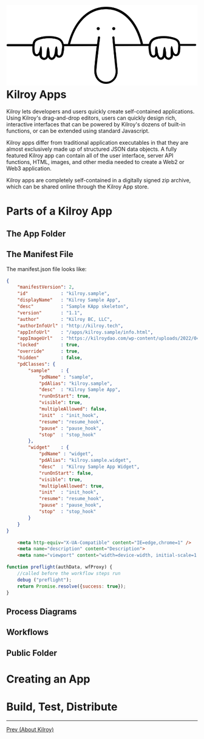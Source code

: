 # ![](images/kilroy.png ':size=64')  Kilroy Apps
Kilroy lets developers and users quickly create self-contained applications. Using Kilroy's drag-and-drop editors,
users can quickly design rich, interactive interfaces that can be powered by Kilroy's dozens of built-in functions,
or can be extended using standard Javascript.

Kilroy apps differ from traditional application executables in that they are almost exclusively made up of
structured JSON data objects. A fully featured Kilroy app can contain all of the user interface, server API
functions, HTML, images, and other media needed to create a Web2 or Web3 application.

Kilroy apps are completely self-contained in a digitally signed zip archive, which can be shared online through
the Kilroy App store.

# Parts of a Kilroy App
## The App Folder
## The Manifest File
The manifest.json file looks like:

```json
{
    "manifestVersion": 2,
    "id"            : "kilroy.sample",
    "displayName"   : "Kilroy Sample App",
    "desc"          : "Sample KApp skeleton",
    "version"       : "1.1",
    "author"        : "Kilroy BC, LLC",
    "authorInfoUrl" : "http://kilroy.tech",
    "appInfoUrl"    : "/apps/kilroy.sample/info.html",
    "appImageUrl"   : "https://kilroydao.com/wp-content/uploads/2022/04/kilroy-transparent-cropped-1.png",
    "locked"        : true,
    "override"      : true,
    "hidden"        : false,
    "pdClasses": {
        "sample"    : {
            "pdName" : "sample",
            "pdAlias": "kilroy.sample",
            "desc"  : "Kilroy Sample App",
            "runOnStart": true,
            "visible": true,
            "multipleAllowed": false,
            "init"  : "init_hook",
            "resume": "resume_hook",
            "pause" : "pause_hook",
            "stop"  : "stop_hook"
        },
        "widget"    : {
            "pdName" : "widget",
            "pdAlias": "kilroy.sample.widget",
            "desc"  : "Kilroy Sample App Widget",
            "runOnStart": false,
            "visible": true,
            "multipleAllowed": true,
            "init"  : "init_hook",
            "resume": "resume_hook",
            "pause" : "pause_hook",
            "stop"  : "stop_hook"
        }
    }
}
```

```html
    <meta http-equiv="X-UA-Compatible" content="IE=edge,chrome=1" />
    <meta name="description" content="Description">
    <meta name="viewport" content="width=device-width, initial-scale=1.0, minimum-scale=1.0">
```

```javascript
function preflight(authData, wfProxy) {
	//called before the workflow steps run
    debug ("preflight");
	return Promise.resolve({success: true});
}
```

## Process Diagrams
## Workflows
## Public Folder

# Creating an App

# Build, Test, Distribute

---
[Prev (About Kilroy)](README) 